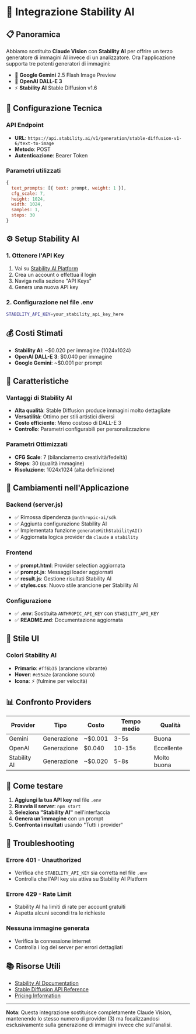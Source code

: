 # 🎨 Integrazione Stability AI

## 📋 Panoramica

Abbiamo sostituito **Claude Vision** con **Stability AI** per offrire un terzo generatore di immagini AI invece di un analizzatore. Ora l'applicazione supporta tre potenti generatori di immagini:

- 🔮 **Google Gemini** 2.5 Flash Image Preview
- 🎨 **OpenAI DALL-E 3** 
- ⚡ **Stability AI** Stable Diffusion v1.6

## 🔧 Configurazione Tecnica

### API Endpoint
- **URL**: `https://api.stability.ai/v1/generation/stable-diffusion-v1-6/text-to-image`
- **Metodo**: POST
- **Autenticazione**: Bearer Token

### Parametri utilizzati
```javascript
{
  text_prompts: [{ text: prompt, weight: 1 }],
  cfg_scale: 7,
  height: 1024,
  width: 1024,
  samples: 1,
  steps: 30
}
```

## ⚙️ Setup Stability AI

### 1. Ottenere l'API Key
1. Vai su [Stability AI Platform](https://platform.stability.ai/)
2. Crea un account o effettua il login
3. Naviga nella sezione "API Keys"
4. Genera una nuova API key

### 2. Configurazione nel file .env
```bash
STABILITY_API_KEY=your_stability_api_key_here
```

## 💰 Costi Stimati

- **Stability AI**: ~$0.020 per immagine (1024x1024)
- **OpenAI DALL-E 3**: $0.040 per immagine
- **Google Gemini**: ~$0.001 per prompt

## 🎯 Caratteristiche

### Vantaggi di Stability AI
- **Alta qualità**: Stable Diffusion produce immagini molto dettagliate
- **Versatilità**: Ottimo per stili artistici diversi
- **Costo efficiente**: Meno costoso di DALL-E 3
- **Controllo**: Parametri configurabili per personalizzazione

### Parametri Ottimizzati
- **CFG Scale**: 7 (bilanciamento creatività/fedeltà)
- **Steps**: 30 (qualità immagine)
- **Risoluzione**: 1024x1024 (alta definizione)

## 🔄 Cambiamenti nell'Applicazione

### Backend (server.js)
- ✅ Rimossa dipendenza `@anthropic-ai/sdk`
- ✅ Aggiunta configurazione Stability AI
- ✅ Implementata funzione `generateWithStabilityAI()`
- ✅ Aggiornata logica provider da `claude` a `stability`

### Frontend
- ✅ **prompt.html**: Provider selection aggiornata
- ✅ **prompt.js**: Messaggi loader aggiornati
- ✅ **result.js**: Gestione risultati Stability AI
- ✅ **styles.css**: Nuovo stile arancione per Stability AI

### Configurazione
- ✅ **.env**: Sostituita `ANTHROPIC_API_KEY` con `STABILITY_API_KEY`
- ✅ **README.md**: Documentazione aggiornata

## 🎨 Stile UI

### Colori Stability AI
- **Primario**: `#ff6b35` (arancione vibrante)
- **Hover**: `#e55a2e` (arancione scuro)
- **Icona**: ⚡ (fulmine per velocità)

## 📊 Confronto Providers

| Provider | Tipo | Costo | Tempo medio | Qualità |
|----------|------|-------|-------------|---------|
| Gemini | Generazione | ~$0.001 | 3-5s | Buona |
| OpenAI | Generazione | $0.040 | 10-15s | Eccellente |
| Stability AI | Generazione | ~$0.020 | 5-8s | Molto buona |

## 🚀 Come testare

1. **Aggiungi la tua API key** nel file `.env`
2. **Riavvia il server**: `npm start`
3. **Seleziona "Stability AI"** nell'interfaccia
4. **Genera un'immagine** con un prompt
5. **Confronta i risultati** usando "Tutti i provider"

## 🐛 Troubleshooting

### Errore 401 - Unauthorized
- Verifica che `STABILITY_API_KEY` sia corretta nel file `.env`
- Controlla che l'API key sia attiva su Stability AI Platform

### Errore 429 - Rate Limit
- Stability AI ha limiti di rate per account gratuiti
- Aspetta alcuni secondi tra le richieste

### Nessuna immagine generata
- Verifica la connessione internet
- Controlla i log del server per errori dettagliati

## 📚 Risorse Utili

- [Stability AI Documentation](https://platform.stability.ai/docs)
- [Stable Diffusion API Reference](https://platform.stability.ai/docs/api-reference)
- [Pricing Information](https://platform.stability.ai/pricing)

---

**Nota**: Questa integrazione sostituisce completamente Claude Vision, mantenendo lo stesso numero di provider (3) ma focalizzandosi esclusivamente sulla generazione di immagini invece che sull'analisi.
